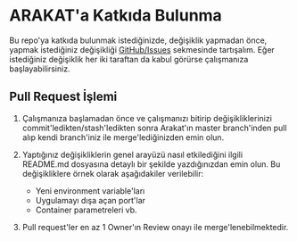 # ARAKAT'a Katkıda Bulunma
Bu repo'ya katkıda bulunmak istediğinizde, değişiklik yapmadan önce, yapmak istediğiniz değişikliği [GitHub/Issues](https://github.com/arakat-community/arakat/issues) sekmesinde tartışalım. Eğer istediğiniz değişiklik her iki taraftan da kabul görürse çalışmanıza başlayabilirsiniz.

## Pull Request İşlemi

1. Çalışmanıza başlamadan önce ve çalışmanızı bitirip değişikliklerinizi commit'ledikten/stash'ledikten sonra Arakat'ın master branch'inden pull alıp kendi branch'iniz ile merge'lediğinizden emin olun.

2. Yaptığınız değişikliklerin genel arayüzü nasıl etkilediğini ilgili README.md dosyasına detaylı bir şekilde yazdığınızdan emin olun. Bu değişikliklere örnek olarak aşağıdakiler verilebilir:
    - Yeni environment variable'ları
    - Uygulamayı dışa açan port'lar
    - Container parametreleri vb.

3. Pull request'ler en az 1 Owner'ın Review onayı ile merge'lenebilmektedir. 